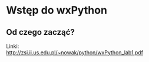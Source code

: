 # Wstęp do wxPython
## Od czego zacząć?
Linki: <br />
http://zsi.ii.us.edu.pl/~nowak/python/wxPython_lab1.pdf
